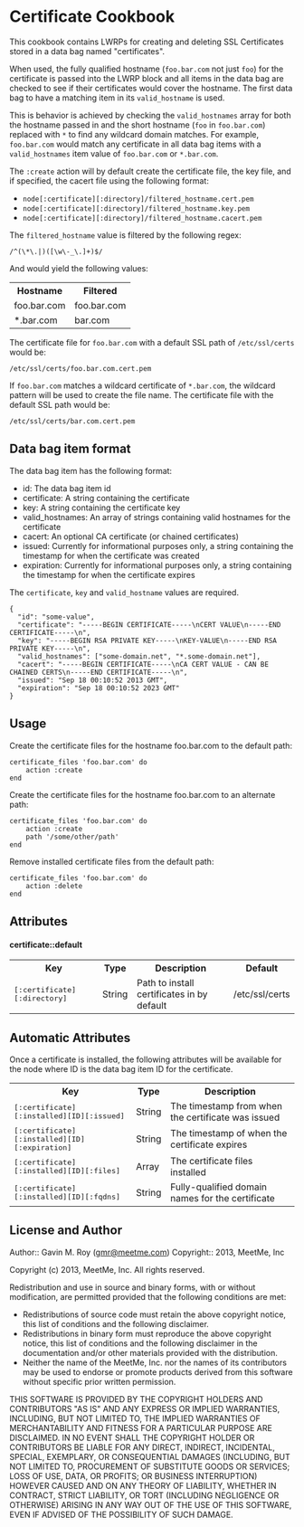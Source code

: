 Certificate Cookbook
====================
This cookbook contains LWRPs for creating and deleting SSL Certificates stored
in a data bag named "certificates".

When used, the fully qualified hostname (`foo.bar.com` not just `foo`) for the
certificate is passed into the LWRP block and all items in the data bag are
checked to see if their certificates would cover the hostname. The first data bag
to have a matching item in its `valid_hostname` is used.

This is behavior is achieved by checking the `valid_hostnames` array for both
the hostname passed in and the short hostname (`foo` in `foo.bar.com`) replaced
with `*` to find any wildcard domain matches.  For example, `foo.bar.com` would
match any certificate in all data bag items with a `valid_hostnames` item value
of `foo.bar.com` or `*.bar.com`.

The `:create` action will by default create the certificate file, the key file,
and if specified, the cacert file using the following format:

 - `node[:certificate][:directory]/filtered_hostname.cert.pem`
 - `node[:certificate][:directory]/filtered_hostname.key.pem`
 - `node[:certificate][:directory]/filtered_hostname.cacert.pem`

The `filtered_hostname` value is filtered by the following regex:

    /^(\*\.|)([\w\-_\.]+)$/

And would yield the following values:

<table>
  <tr>
    <th>Hostname</th>
    <th>Filtered</th>
  </tr>
  <tr>
    <td>foo.bar.com</td>
    <td>foo.bar.com</td>
  </tr>
  <tr>
    <td>*.bar.com</td>
    <td>bar.com</td>
  </tr>
</table>

The certificate file for `foo.bar.com` with a default SSL path of
`/etc/ssl/certs` would be:

    /etc/ssl/certs/foo.bar.com.cert.pem

If `foo.bar.com` matches a wildcard certificate of `*.bar.com`, the wildcard
pattern will be used to create the file name. The certificate file with the
default SSL path would be:

    /etc/ssl/certs/bar.com.cert.pem

Data bag item format
--------------------
The data bag item has the following format:

 - id: The data bag item id
 - certificate: A string containing the certificate
 - key: A string containing the certificate key
 - valid_hostnames: An array of strings containing valid hostnames for the certificate
 - cacert: An optional CA certificate (or chained certificates)
 - issued: Currently for informational purposes only, a string containing the timestamp for when the certificate was created
 - expiration: Currently for informational purposes only, a string containing the timestamp for when the certificate expires

The `certificate`, `key` and `valid_hostname` values are required.

    {
      "id": "some-value",
      "certificate": "-----BEGIN CERTIFICATE-----\nCERT VALUE\n-----END CERTIFICATE-----\n",
      "key": "-----BEGIN RSA PRIVATE KEY-----\nKEY-VALUE\n-----END RSA PRIVATE KEY-----\n",
      "valid_hostnames": ["some-domain.net", "*.some-domain.net"],
      "cacert": "-----BEGIN CERTIFICATE-----\nCA CERT VALUE - CAN BE CHAINED CERTS\n-----END CERTIFICATE-----\n",
      "issued": "Sep 18 00:10:52 2013 GMT",
      "expiration": "Sep 18 00:10:52 2023 GMT"
    }

Usage
-----

Create the certificate files for the hostname foo.bar.com to the default path:

    certificate_files 'foo.bar.com' do
        action :create
    end

Create the certificate files for the hostname foo.bar.com to an alternate path:

    certificate_files 'foo.bar.com' do
        action :create
        path '/some/other/path'
    end

Remove installed certificate files from the default path:

    certificate_files 'foo.bar.com' do
        action :delete
    end

Attributes
----------

#### certificate::default
<table>
  <tr>
    <th>Key</th>
    <th>Type</th>
    <th>Description</th>
    <th>Default</th>
  </tr>
  <tr>
    <td><tt>[:certificate][:directory]</tt></td>
    <td>String</td>
    <td>Path to install certificates in by default</td>
    <td>/etc/ssl/certs</td>
  </tr>
</table>

Automatic Attributes
--------------------
Once a certificate is installed, the following attributes will be available for
the node where ID is the data bag item ID for the certificate.

<table>
  <tr>
    <th>Key</th>
    <th>Type</th>
    <th>Description</th>
  </tr>
  <tr>
    <td><tt>[:certificate][:installed][ID][:issued]</tt></td>
    <td>String</td>
    <td>The timestamp from when the certificate was issued</td>
  </tr>
  <tr>
    <td><tt>[:certificate][:installed][ID][:expiration]</tt></td>
    <td>String</td>
    <td>The timestamp of when the certificate expires</td>
  </tr>
  <tr>
    <td><tt>[:certificate][:installed][ID][:files]</tt></td>
    <td>Array</td>
    <td>The certificate files installed</td>
  </tr>
  <tr>
    <td><tt>[:certificate][:installed][ID][:fqdns]</tt></td>
    <td>String</td>
    <td>Fully-qualified domain names for the certificate</td>
  </tr>
</table>

License and Author
------------------
Author:: Gavin M. Roy (gmr@meetme.com) Copyright:: 2013, MeetMe, Inc

Copyright (c) 2013, MeetMe, Inc.
All rights reserved.

Redistribution and use in source and binary forms, with or without modification,
are permitted provided that the following conditions are met:

 * Redistributions of source code must retain the above copyright notice, this
   list of conditions and the following disclaimer.
 * Redistributions in binary form must reproduce the above copyright notice,
   this list of conditions and the following disclaimer in the documentation
   and/or other materials provided with the distribution.
 * Neither the name of the MeetMe, Inc. nor the names of its
   contributors may be used to endorse or promote products derived from this
   software without specific prior written permission.

THIS SOFTWARE IS PROVIDED BY THE COPYRIGHT HOLDERS AND CONTRIBUTORS "AS IS" AND
ANY EXPRESS OR IMPLIED WARRANTIES, INCLUDING, BUT NOT LIMITED TO, THE IMPLIED
WARRANTIES OF MERCHANTABILITY AND FITNESS FOR A PARTICULAR PURPOSE ARE DISCLAIMED.
IN NO EVENT SHALL THE COPYRIGHT HOLDER OR CONTRIBUTORS BE LIABLE FOR ANY DIRECT,
INDIRECT, INCIDENTAL, SPECIAL, EXEMPLARY, OR CONSEQUENTIAL DAMAGES (INCLUDING,
BUT NOT LIMITED TO, PROCUREMENT OF SUBSTITUTE GOODS OR SERVICES; LOSS OF USE,
DATA, OR PROFITS; OR BUSINESS INTERRUPTION) HOWEVER CAUSED AND ON ANY THEORY OF
LIABILITY, WHETHER IN CONTRACT, STRICT LIABILITY, OR TORT (INCLUDING NEGLIGENCE
OR OTHERWISE) ARISING IN ANY WAY OUT OF THE USE OF THIS SOFTWARE, EVEN IF
ADVISED OF THE POSSIBILITY OF SUCH DAMAGE.